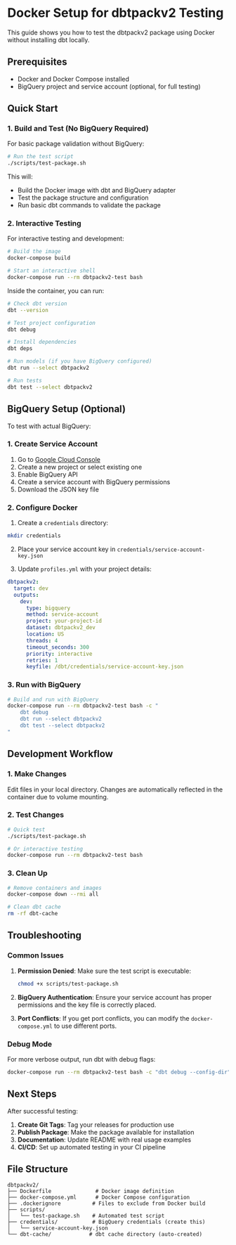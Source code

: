 # Docker Setup for dbtpackv2 Testing

This guide shows you how to test the dbtpackv2 package using Docker without installing dbt locally.

## Prerequisites

- Docker and Docker Compose installed
- BigQuery project and service account (optional, for full testing)

## Quick Start

### 1. Build and Test (No BigQuery Required)

For basic package validation without BigQuery:

```bash
# Run the test script
./scripts/test-package.sh
```

This will:
- Build the Docker image with dbt and BigQuery adapter
- Test the package structure and configuration
- Run basic dbt commands to validate the package

### 2. Interactive Testing

For interactive testing and development:

```bash
# Build the image
docker-compose build

# Start an interactive shell
docker-compose run --rm dbtpackv2-test bash
```

Inside the container, you can run:
```bash
# Check dbt version
dbt --version

# Test project configuration
dbt debug

# Install dependencies
dbt deps

# Run models (if you have BigQuery configured)
dbt run --select dbtpackv2

# Run tests
dbt test --select dbtpackv2
```

## BigQuery Setup (Optional)

To test with actual BigQuery:

### 1. Create Service Account

1. Go to [Google Cloud Console](https://console.cloud.google.com/)
2. Create a new project or select existing one
3. Enable BigQuery API
4. Create a service account with BigQuery permissions
5. Download the JSON key file

### 2. Configure Docker

1. Create a `credentials` directory:
```bash
mkdir credentials
```

2. Place your service account key in `credentials/service-account-key.json`

3. Update `profiles.yml` with your project details:
```yaml
dbtpackv2:
  target: dev
  outputs:
    dev:
      type: bigquery
      method: service-account
      project: your-project-id
      dataset: dbtpackv2_dev
      location: US
      threads: 4
      timeout_seconds: 300
      priority: interactive
      retries: 1
      keyfile: /dbt/credentials/service-account-key.json
```

### 3. Run with BigQuery

```bash
# Build and run with BigQuery
docker-compose run --rm dbtpackv2-test bash -c "
    dbt debug
    dbt run --select dbtpackv2
    dbt test --select dbtpackv2
"
```

## Development Workflow

### 1. Make Changes

Edit files in your local directory. Changes are automatically reflected in the container due to volume mounting.

### 2. Test Changes

```bash
# Quick test
./scripts/test-package.sh

# Or interactive testing
docker-compose run --rm dbtpackv2-test bash
```

### 3. Clean Up

```bash
# Remove containers and images
docker-compose down --rmi all

# Clean dbt cache
rm -rf dbt-cache
```

## Troubleshooting

### Common Issues

1. **Permission Denied**: Make sure the test script is executable:
   ```bash
   chmod +x scripts/test-package.sh
   ```

2. **BigQuery Authentication**: Ensure your service account has proper permissions and the key file is correctly placed.

3. **Port Conflicts**: If you get port conflicts, you can modify the `docker-compose.yml` to use different ports.

### Debug Mode

For more verbose output, run dbt with debug flags:
```bash
docker-compose run --rm dbtpackv2-test bash -c "dbt debug --config-dir"
```

## Next Steps

After successful testing:

1. **Create Git Tags**: Tag your releases for production use
2. **Publish Package**: Make the package available for installation
3. **Documentation**: Update README with real usage examples
4. **CI/CD**: Set up automated testing in your CI pipeline

## File Structure

```
dbtpackv2/
├── Dockerfile              # Docker image definition
├── docker-compose.yml      # Docker Compose configuration
├── .dockerignore          # Files to exclude from Docker build
├── scripts/
│   └── test-package.sh    # Automated test script
├── credentials/           # BigQuery credentials (create this)
│   └── service-account-key.json
└── dbt-cache/            # dbt cache directory (auto-created)
``` 